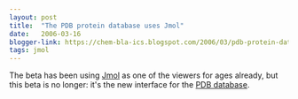 ```yaml
---
layout: post
title:  "The PDB protein database uses Jmol"
date:   2006-03-16
blogger-link: https://chem-bla-ics.blogspot.com/2006/03/pdb-protein-database-uses-jmol.html
tags: jmol
---
```


The beta has been using [Jmol](http://www.jmol.org/) as one of the viewers for ages already, but this beta
is no longer: it's the new interface for the [PDB database](http://www.pdb.org/).
